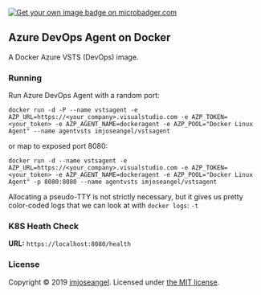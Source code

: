[![Get your own image badge on microbadger.com](https://images.microbadger.com/badges/image/imjoseangel/vstsagent.svg)](https://microbadger.com/images/imjoseangel/vstsagent "Get your own image badge on microbadger.com")

## Azure DevOps Agent on Docker

A Docker Azure VSTS (DevOps) image.

### Running

Run Azure DevOps Agent with a random port:

```shell
docker run -d -P --name vstsagent -e AZP_URL=https://<your_company>.visualstudio.com -e AZP_TOKEN=<your_token> -e AZP_AGENT_NAME=dockeragent -e AZP_POOL="Docker Linux Agent" --name agentvsts imjoseangel/vstsagent
```

or map to exposed port 8080:

```shell
docker run -d --name vstsagent -e AZP_URL=https://<your_company>.visualstudio.com -e AZP_TOKEN=<your_token> -e AZP_AGENT_NAME=dockeragent -e AZP_POOL="Docker Linux Agent" -p 8080:8080 --name agentvsts imjoseangel/vstsagent
```

Allocating a pseudo-TTY is not strictly necessary, but it gives us pretty color-coded logs that we can look at with `docker logs`:
   `-t`

### K8S Heath Check

**URL:** `https://localhost:8080/health`

### License

Copyright © 2019 [imjoseangel](http://imjoseangel.github.com). Licensed under [the MIT license](https://github.com/imjoseangel/docker-tower/blob/master/LICENSE).
